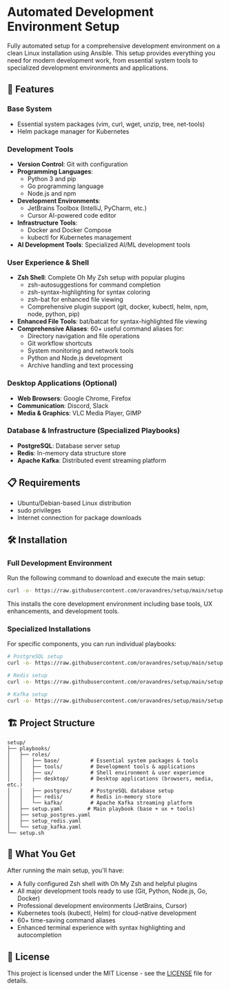 # Automated Development Environment Setup

Fully automated setup for a comprehensive development environment on a clean Linux installation using Ansible. This setup provides everything you need for modern development work, from essential system tools to specialized development environments and applications.

## 🚀 Features

### Base System
- Essential system packages (vim, curl, wget, unzip, tree, net-tools)
- Helm package manager for Kubernetes

### Development Tools
- **Version Control**: Git with configuration
- **Programming Languages**: 
  - Python 3 and pip
  - Go programming language
  - Node.js and npm
- **Development Environments**: 
  - JetBrains Toolbox (IntelliJ, PyCharm, etc.)
  - Cursor AI-powered code editor
- **Infrastructure Tools**: 
  - Docker and Docker Compose
  - kubectl for Kubernetes management
- **AI Development Tools**: Specialized AI/ML development tools

### User Experience & Shell
- **Zsh Shell**: Complete Oh My Zsh setup with popular plugins
  - zsh-autosuggestions for command completion
  - zsh-syntax-highlighting for syntax coloring
  - zsh-bat for enhanced file viewing
  - Comprehensive plugin support (git, docker, kubectl, helm, npm, node, python, pip)
- **Enhanced File Tools**: bat/batcat for syntax-highlighted file viewing
- **Comprehensive Aliases**: 60+ useful command aliases for:
  - Directory navigation and file operations
  - Git workflow shortcuts
  - System monitoring and network tools
  - Python and Node.js development
  - Archive handling and text processing

### Desktop Applications (Optional)
- **Web Browsers**: Google Chrome, Firefox
- **Communication**: Discord, Slack
- **Media & Graphics**: VLC Media Player, GIMP

### Database & Infrastructure (Specialized Playbooks)
- **PostgreSQL**: Database server setup
- **Redis**: In-memory data structure store
- **Apache Kafka**: Distributed event streaming platform

## 📋 Requirements

- Ubuntu/Debian-based Linux distribution
- sudo privileges
- Internet connection for package downloads

## 🛠 Installation

### Full Development Environment
Run the following command to download and execute the main setup:

```bash
curl -o- https://raw.githubusercontent.com/oravandres/setup/main/setup.sh | bash -s playbooks/setup.yaml
```

This installs the core development environment including base tools, UX enhancements, and development tools.

### Specialized Installations
For specific components, you can run individual playbooks:

```bash
# PostgreSQL setup
curl -o- https://raw.githubusercontent.com/oravandres/setup/main/setup.sh | bash -s playbooks/setup_postgres.yaml

# Redis setup  
curl -o- https://raw.githubusercontent.com/oravandres/setup/main/setup.sh | bash -s playbooks/setup_redis.yaml

# Kafka setup
curl -o- https://raw.githubusercontent.com/oravandres/setup/main/setup.sh | bash -s playbooks/setup_kafka.yaml
```

## 🏗 Project Structure

```
setup/
├── playbooks/
│   ├── roles/
│   │   ├── base/          # Essential system packages & tools
│   │   ├── tools/         # Development tools & applications  
│   │   ├── ux/            # Shell environment & user experience
│   │   ├── desktop/       # Desktop applications (browsers, media, etc.)
│   │   ├── postgres/      # PostgreSQL database setup
│   │   ├── redis/         # Redis in-memory store
│   │   └── kafka/         # Apache Kafka streaming platform
│   ├── setup.yaml        # Main playbook (base + ux + tools)
│   ├── setup_postgres.yaml
│   ├── setup_redis.yaml
│   └── setup_kafka.yaml
└── setup.sh              
```

## 🎯 What You Get

After running the main setup, you'll have:

- A fully configured Zsh shell with Oh My Zsh and helpful plugins
- All major development tools ready to use (Git, Python, Node.js, Go, Docker)
- Professional development environments (JetBrains, Cursor)
- Kubernetes tools (kubectl, Helm) for cloud-native development
- 60+ time-saving command aliases
- Enhanced terminal experience with syntax highlighting and autocompletion

## 📝 License

This project is licensed under the MIT License - see the [LICENSE](LICENSE) file for details.
